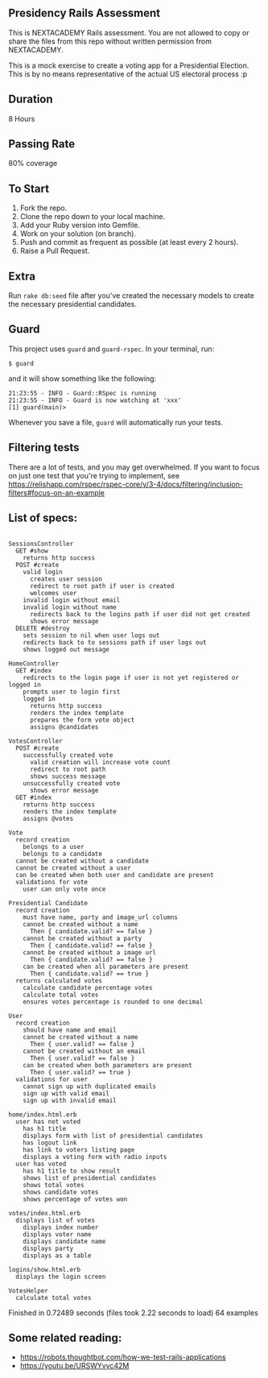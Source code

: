## Presidency Rails Assessment

This is NEXTACADEMY Rails assessment. You are not allowed to copy or share the files from this repo without
written permission from NEXTACADEMY.

This is a mock exercise to create a voting app for a Presidential Election. This is by no means representative of the actual US electoral process :p

## Duration
8 Hours

## Passing Rate
80% coverage

## To Start
1. Fork the repo.
2. Clone the repo down to your local machine.
3. Add your Ruby version into Gemfile.
4. Work on your solution (on branch).
5. Push and commit as frequent as possible (at least every 2 hours).
6. Raise a Pull Request.

## Extra
Run `rake db:seed` file after you've created the necessary models to create the necessary presidential candidates.

## Guard
This project uses `guard` and `guard-rspec`. In your terminal, run:

    $ guard

and it will show something like the following:

    21:23:55 - INFO - Guard::RSpec is running
    21:23:55 - INFO - Guard is now watching at 'xxx'
    [1] guard(main)>

Whenever you save a file, `guard` will automatically run your tests.

## Filtering tests

There are a lot of tests, and you may get overwhelmed. If you want to focus on just one test that you're trying to implement, see https://relishapp.com/rspec/rspec-core/v/3-4/docs/filtering/inclusion-filters#focus-on-an-example

## List of specs:

``` rspec

SessionsController
  GET #show
    returns http success
  POST #create
    valid login
      creates user session
      redirect to root path if user is created
      welcomes user
    invalid login without email
    invalid login without name
      redirects back to the logins path if user did not get created
      shows error message
  DELETE #destroy
    sets session to nil when user logs out
    redirects back to to sessions path if user logs out
    shows logged out message

HomeController
  GET #index
    redirects to the login page if user is not yet registered or logged in
    prompts user to login first
    logged in
      returns http success
      renders the index template
      prepares the form vote object
      assigns @candidates

VotesController
  POST #create
    successfully created vote
      valid creation will increase vote count
      redirect to root path
      shows success message
    unsuccessfully created vote
      shows error message
  GET #index
    returns http success
    renders the index template
    assigns @votes

Vote
  record creation
    belongs to a user
    belongs to a candidate
  cannot be created without a candidate
  cannot be created without a user
  can be created when both user and candidate are present
  validations for vote
    user can only vote once

Presidential Candidate
  record creation
    must have name, party and image_url columns
    cannot be created without a name
      Then { candidate.valid? == false }
    cannot be created without a party
      Then { candidate.valid? == false }
    cannot be created without a image url
      Then { candidate.valid? == false }
    can be created when all parameters are present
      Then { candidate.valid? == true }
  returns calculated votes
    calculate candidate percentage votes
    calculate total votes
    ensures votes percentage is rounded to one decimal

User
  record creation
    should have name and email
    cannot be created without a name
      Then { user.valid? == false }
    cannot be created without an email
      Then { user.valid? == false }
    can be created when both parameters are present
      Then { user.valid? == true }
  validations for user
    cannot sign up with duplicated emails
    sign up with valid email
    sign up with invalid email

home/index.html.erb
  user has not voted
    has h1 title
    displays form with list of presidential candidates
    has logout link
    has link to voters listing page
    displays a voting form with radio inputs
  user has voted
    has h1 title to show result
    shows list of presidential candidates
    shows total votes
    shows candidate votes
    shows percentage of votes won

votes/index.html.erb
  displays list of votes
    displays index number
    displays voter name
    displays candidate name
    displays party
    displays as a table

logins/show.html.erb
  displays the login screen

VotesHelper
  calculate total votes
```

Finished in 0.72489 seconds (files took 2.22 seconds to load)
64 examples

## Some related reading:

* https://robots.thoughtbot.com/how-we-test-rails-applications
* https://youtu.be/URSWYvyc42M